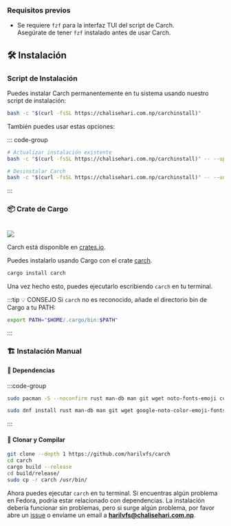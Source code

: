 ### Requisitos previos

- Se requiere `fzf` para la interfaz TUI del script de Carch.  
  Asegúrate de tener `fzf` instalado antes de usar Carch.

## 🛠️ Instalación

### Script de Instalación

Puedes instalar Carch permanentemente en tu sistema usando nuestro script de instalación:

```sh
bash -c "$(curl -fsSL https://chalisehari.com.np/carchinstall)"
```

También puedes usar estas opciones:

::: code-group

```sh [Actualizar]
# Actualizar instalación existente
bash -c "$(curl -fsSL https://chalisehari.com.np/carchinstall)" -- --update
```

```sh [Desinstalar]
# Desinstalar Carch
bash -c "$(curl -fsSL https://chalisehari.com.np/carchinstall)" -- --uninstall
```
:::

### 📦 Crate de Cargo

<br>

<img src="https://img.shields.io/crates/v/carch?style=for-the-badge&logo=rust&color=f5a97f&logoColor=fe640b&labelColor=171b22" >

Carch está disponible en [crates.io](https://crates.io/).

Puedes instalarlo usando Cargo con el crate [carch](https://crates.io/crates/carch).

```sh
cargo install carch
```

Una vez hecho esto, puedes ejecutarlo escribiendo `carch` en tu terminal.

:::tip :bulb: CONSEJO
Si `carch` no es reconocido, añade el directorio bin de Cargo a tu PATH:

```sh
export PATH="$HOME/.cargo/bin:$PATH"
```

:::

### 🏗️ Instalación Manual

#### 📜 Dependencias

:::code-group

```sh [<i class="devicon-archlinux-plain"></i> Arch]
sudo pacman -S --noconfirm rust man-db man git wget noto-fonts-emoji curl bash-completion ttf-nerd-fonts-symbols ttf-jetbrains-mono-nerd cargo fzf glibc gcc
```

```sh [<i class="devicon-fedora-plain"></i> Fedora]
sudo dnf install rust man-db man git wget google-noto-color-emoji-fonts google-noto-emoji-fonts jetbrains-mono-fonts-all bash-completion-devel curl cargo fzf glibc gcc -y
```
:::

#### 🔧 Clonar y Compilar

```sh
git clone --depth 1 https://github.com/harilvfs/carch
cd carch
cargo build --release
cd build/release/
sudo cp -r carch /usr/bin/ 
```

Ahora puedes ejecutar `carch` en tu terminal. Si encuentras algún problema en Fedora, podría estar relacionado con dependencias. La instalación debería funcionar sin problemas, pero si surge algún problema, por favor abre un [issue](https://github.com/harilvfs/carch/issues) o envíame un email a **harilvfs@chalisehari.com.np**.
